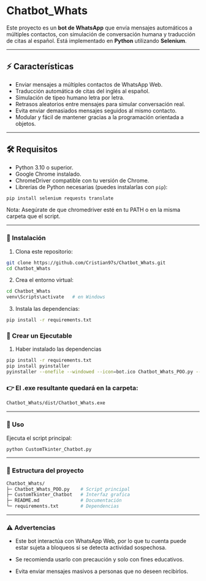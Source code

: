 # Chatbot_Whats

Este proyecto es un **bot de WhatsApp** que envía mensajes automáticos a múltiples contactos, con simulación de conversación humana y traducción de citas al español. Está implementado en **Python** utilizando **Selenium**.

---

## ⚡ Características

- Enviar mensajes a múltiples contactos de WhatsApp Web.
- Traducción automática de citas del inglés al español.
- Simulación de tipeo humano letra por letra.
- Retrasos aleatorios entre mensajes para simular conversación real.
- Evita enviar demasiados mensajes seguidos al mismo contacto.
- Modular y fácil de mantener gracias a la programación orientada a objetos.

---

## 🛠 Requisitos

- Python 3.10 o superior.
- Google Chrome instalado.
- ChromeDriver compatible con tu versión de Chrome.
- Librerías de Python necesarias (puedes instalarlas con `pip`):

```bash
pip install selenium requests translate
```

Nota: Asegúrate de que chromedriver esté en tu PATH o en la misma carpeta que el script.

---

### 🚀 Instalación

1. Clona este repositorio:

```bash
git clone https://github.com/Cristian97s/Chatbot_Whats.git
cd Chatbot_Whats
```
2. Crea el entorno virtual:
```bash
cd Chatbot_Whats
venv\Scripts\activate   # en Windows
```
3. Instala las dependencias:
```bash
pip install -r requirements.txt
```

### 💽 Crear un Ejecutable

1. Haber instalado las dependencias
```bash
pip install -r requirements.txt
pip install pyinstaller
pyinstaller --onefile --windowed --icon=bot.ico Chatbot_Whats_POO.py --name "Chatbot_Whats"
```

### 👉 El .exe resultante quedará en la carpeta:
```bash
Chatbot_Whats/dist/Chatbot_Whats.exe
```
---

### 📝 Uso

Ejecuta el script principal:

```bash
python CustomTkinter_Chatbot.py
```

---

### 🧩 Estructura del proyecto

```bash
Chatbot_Whats/
├─ Chatbot_Whats_POO.py    # Script principal
├─ CustomTkinter_Chatbot   # Interfaz grafica
├─ README.md               # Documentación
└─ requirements.txt        # Dependencias
```

---

### ⚠ Advertencias

- Este bot interactúa con WhatsApp Web, por lo que tu cuenta puede estar sujeta a bloqueos si se detecta actividad sospechosa.

- Se recomienda usarlo con precaución y solo con fines educativos.

- Evita enviar mensajes masivos a personas que no deseen recibirlos.